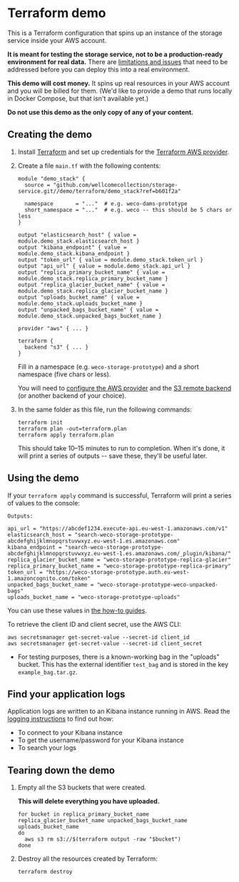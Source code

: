 # Terraform demo

This is a Terraform configuration that spins up an instance of the storage service inside your AWS account.

**It is meant for testing the storage service, not to be a production-ready environment for real data.**
There are [limitations and issues][limitations] that need to be addressed before you can deploy this into a real environment.

**This demo will cost money.**
It spins up real resources in your AWS account and you will be billed for them.
(We'd like to provide a demo that runs locally in Docker Compose, but that isn't available yet.)

**Do not use this demo as the only copy of any of your content.**

[limitations]: readme/limitations.md



## Creating the demo

1.  Install [Terraform](https://www.terraform.io) and set up credentials for the [Terraform AWS provider](https://registry.terraform.io/providers/hashicorp/aws/latest/docs).

1.  Create a file `main.tf` with the following contents:

    ```hcl
    module "demo_stack" {
      source = "github.com/wellcomecollection/storage-service.git//demo/terraform/demo_stack?ref=b601f2a"

      namespace       = "..."  # e.g. weco-dams-prototype
      short_namespace = "..."  # e.g. weco -- this should be 5 chars or less
    }

    output "elasticsearch_host" { value = module.demo_stack.elasticsearch_host }
    output "kibana_endpoint" { value = module.demo_stack.kibana_endpoint }
    output "token_url" { value = module.demo_stack.token_url }
    output "api_url" { value = module.demo_stack.api_url }
    output "replica_primary_bucket_name" { value = module.demo_stack.replica_primary_bucket_name }
    output "replica_glacier_bucket_name" { value = module.demo_stack.replica_glacier_bucket_name }
    output "uploads_bucket_name" { value = module.demo_stack.uploads_bucket_name }
    output "unpacked_bags_bucket_name" { value = module.demo_stack.unpacked_bags_bucket_name }

    provider "aws" { ... }

    terraform {
      backend "s3" { ... }
    }
    ```

    Fill in a namespace (e.g. `weco-storage-prototype`) and a short namespace (five chars or less).

    You will need to [configure the AWS provider](https://registry.terraform.io/providers/hashicorp/aws/latest/docs) and the [S3 remote backend](https://www.terraform.io/docs/language/settings/backends/s3.html) (or another backend of your choice).

2.  In the same folder as this file, run the following commands:

    ```
    terraform init
    terraform plan -out=terraform.plan
    terraform apply terraform.plan
    ```

    This should take 10–15 minutes to run to completion.
    When it's done, it will print a series of outputs -- save these, they'll be useful later.



## Using the demo

If your `terraform apply` command is successful, Terraform will print a series of values to the console:

```
Outputs:

api_url = "https://abcdef1234.execute-api.eu-west-1.amazonaws.com/v1"
elasticsearch_host = "search-weco-storage-prototype-abcdefghijklmnopqrstuvwxyz.eu-west-1.es.amazonaws.com"
kibana_endpoint = "search-weco-storage-prototype-abcdefghijklmnopqrstuvwxyz.eu-west-1.es.amazonaws.com/_plugin/kibana/"
replica_glacier_bucket_name = "weco-storage-prototype-replica-glacier"
replica_primary_bucket_name = "weco-storage-prototype-replica-primary"
token_url = "https://weco-storage-prototype.auth.eu-west-1.amazoncognito.com/token"
unpacked_bags_bucket_name = "weco-storage-prototype-weco-unpacked-bags"
uploads_bucket_name = "weco-storage-prototype-uploads"
```

You can use these values in [the how-to guides](../../docs/README.md#how-to).

To retrieve the client ID and client secret, use the AWS CLI:

```
aws secretsmanager get-secret-value --secret-id client_id
aws secretsmanager get-secret-value --secret-id client_secret
```

-   For testing purposes, there is a known-working bag in the "uploads" bucket.
    This has the external identifier `test_bag` and is stored in the key `example_bag.tar.gz`.



## Find your application logs

Application logs are written to an Kibana instance running in AWS.
Read the [logging instructions](readme/demo_logging.md) to find out how:

- To connect to your Kibana instance
- To get the username/password for your Kibana instance
- To search your logs



## Tearing down the demo

1.  Empty all the S3 buckets that were created.

    **This will delete everything you have uploaded.**

    ```
    for bucket in replica_primary_bucket_name replica_glacier_bucket_name unpacked_bags_bucket_name uploads_bucket_name
    do
      aws s3 rm s3://$(terraform output -raw "$bucket")
    done
    ```

2.  Destroy all the resources created by Terraform:

    ```
    terraform destroy
    ```
